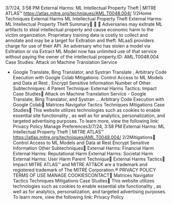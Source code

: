 3/7/24, 3:58 PM External Harms: ML Intellectual Property Theft | MITRE ATLAS™
https://atlas.mitre.org/techniques/AML.T0048.004/ 1/2Home Techniques External Harms
ML Intellectual Property Theft
External Harms: ML Intellectual
Property Theft
Summary󰅂 󰅂 󰅂
Adversaries may ex ltrate ML artifacts to steal intellectual
property and cause economic harm to the victim
organization.
Proprietary training data is costly to collect and annotate
and may be a target for Ex ltration and theft.
MLaaS providers charge for use of their API. An adversary
who has stolen a model via Ex ltration or via Extract ML
Model now has unlimited use of that service without paying
the owner of the intellectual property.ID: AML.T0048.004
Case Studies: Attack on
Machine Translation Service
- Google Translate, Bing
Translator, and Systran
Translate , Arbitrary Code
Execution with Google Colab
Mitigations: Control Access
to ML Models and Data at
Rest , Encrypt Sensitive
Information
Number of Other
Subtechniques: 4
Parent Technique: External
Harms
Tactics: Impact
Case Studies󰅀
Attack on Machine Translation Service - Google Translate, Bing Translator, and Systran …
Arbitrary Code Execution with Google Colab󰍜 Matrices Navigator Tactics Techniques Mitigations Case Studies󰍝
This website utilizes technologies such as cookies to enable essential site functionality , as well as
for analytics, personalization, and targeted advertising purposes. To learn more, view the following
link: Privacy Policy
Manage Preferences3/7/24, 3:58 PM External Harms: ML Intellectual Property Theft | MITRE ATLAS™
https://atlas.mitre.org/techniques/AML.T0048.004/ 2/2Mitigations󰅀
Control Access to ML Models and Data at Rest
Encrypt Sensitive Information
Other Subtechniques󰅀
External Harms: Financial Harm
External Harms: Reputational Harm
External Harms: Societal Harm
External Harms: User Harm
Parent Technique󰅀
External Harms
Tactics󰅀
Impact
MITRE ATLAS™ and MITRE ATT&CK are a trademark and registered
trademark of The MITRE Corporation.®
PRIVACY POLICY TERMS OF USE MANAGE COOKIESCONTACT󰍜 Matrices Navigator Tactics Techniques Mitigations Case Studies󰍝
This website utilizes technologies such as cookies to enable essential site functionality , as well as
for analytics, personalization, and targeted advertising purposes. To learn more, view the following
link: Privacy Policy